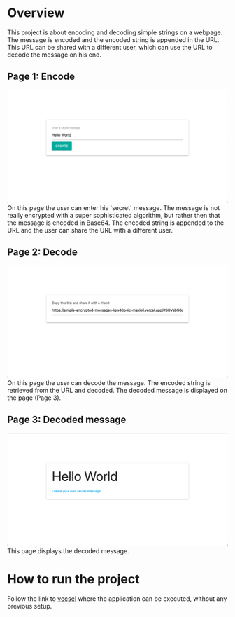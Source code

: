 # Overview
This project is about encoding and decoding simple strings on a webpage. The message is encoded and the encoded string is appended in the URL.
This URL can be shared with a different user, which can use the URL to decode the message on his end.

## Page 1: Encode
![img](images/Page1.png)
On this page the user can enter his 'secret' message. The message is not really encrypted with a super sophisticated algorithm, but rather then that the message is encoded in Base64. The encoded string is appended to the URL and the user can share the URL with a different user.

## Page 2: Decode
![img](images/Page2.png)
On this page the user can decode the message. The encoded string is retrieved from the URL and decoded. The decoded message is displayed on the page (Page 3).

## Page 3: Decoded message
![img](images/Page3.png)
This page displays the decoded message.

# How to run the project
Follow the link to [vecsel](https://simple-encrypted-messages-lgw40p4ic-maxlell.vercel.app/) where the application can be executed, without any previous setup.



